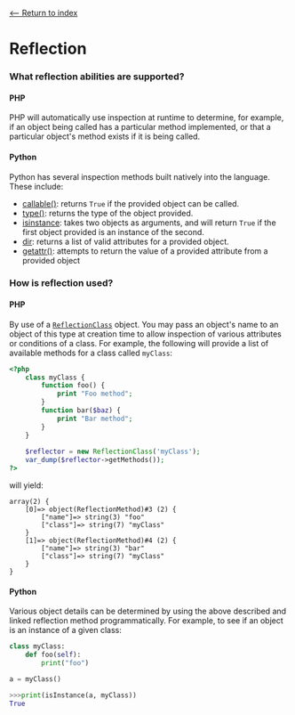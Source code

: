 [<-- Return to index](../README.md)
# Reflection

### What reflection abilities are supported?
#### PHP
PHP will automatically use inspection at runtime to determine, for example, if an object being called has a particular method implemented, or that a particular object's method exists if it is being called. 
#### Python
Python has several inspection methods built natively into the language.  These include:
  * [callable()](https://docs.python.org/3/library/functions.html#callable): returns `True` if the provided object can be called.
  * [type()](https://docs.python.org/3/library/functions.html#type): returns the type of the object provided.
  * [isinstance](https://docs.python.org/3/library/functions.html#isinstance): takes two objects as arguments, and will return `True` if the first object provided is an instance of the second.
  * [dir](https://docs.python.org/3/library/functions.html#dir): returns a list of valid attributes for a provided object.
  * [getattr()](https://docs.python.org/3/library/functions.html#getattr): attempts to return the value of a provided attribute from a provided object

### How is reflection used?
#### PHP
By use of a [`ReflectionClass`](https://secure.php.net/manual/en/class.reflectionclass.php) object. You may pass an object's name to an object of this type at creation time to allow inspection of various attributes or conditions of a class. For example, the following will provide a list of available methods for a class called `myClass`:
```php
<?php
	class myClass {
    	function foo() {
        	print "Foo method";
        }
        function bar($baz) {
            print "Bar method";
        }
    }
    
    $reflector = new ReflectionClass('myClass');
    var_dump($reflector->getMethods());
?>
```
will yield:
```
array(2) { 
    [0]=> object(ReflectionMethod)#3 (2) {
    	["name"]=> string(3) "foo" 
        ["class"]=> string(7) "myClass" 
    }
    [1]=> object(ReflectionMethod)#4 (2) {
    	["name"]=> string(3) "bar" 
        ["class"]=> string(7) "myClass" 
    }
}
```

#### Python
Various object details can be determined by using the above described and linked reflection method programmatically. For example, to see if an object is an instance of a given class:
```python
class myClass:
	def foo(self):
    	print("foo")

a = myClass()

>>>print(isInstance(a, myClass))
True
```
